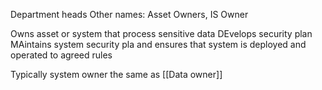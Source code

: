 Department heads
Other names: Asset Owners, IS Owner

Owns asset or system that process sensitive data
DEvelops security plan
MAintains system security pla and ensures that system is deployed and operated to agreed rules

Typically system owner the same as [[Data owner]]